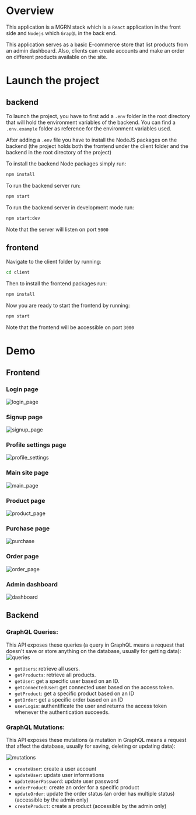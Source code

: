 # Overview 

 This application is a MGRN stack which is a `React` application in the front side and `Nodejs` which `GrapQL` in the back end.

This application serves as a basic E-commerce store that list products from an admin dashboard. Also, clients can create accounts and make an order on different products available on the site.

# Launch the project
## backend
To launch the project, you have to first add a `.env` folder in the root directory that will hold the environment variables of the backend. You can find a `.env.example` folder as reference for the environment variables used.

After adding a `.env` file you have to install the NodeJS packages on the backend (the project holds both the frontend under the client folder and the backend in the root directory of the project)

To install the backend Node packages simply run:
``` bash
npm install
```
To run the backend server run:
``` bash
npm start
```
To run the backend server in development mode run:
``` bash
npm start:dev
```
Note that the server will listen on port `5000`
## frontend
Navigate to the client folder by running:
``` bash
cd client
```
Then to install the frontend packages run:
``` bash
npm install
```
Now you are ready to start the frontend by running:
``` bash
npm start
```
Note that the frontend will be accessible on port `3000`
# Demo
## Frontend
### Login page
![login_page](https://amirplatform.s3.eu-central-1.amazonaws.com/project/pc4y3bmyakbfqitwydij.png)
### Signup page
![signup_page](https://amirplatform.s3.eu-central-1.amazonaws.com/project/luj6o8yzbfo3bnslqazw.png)
### Profile settings page
![profile_settings](https://amirplatform.s3.eu-central-1.amazonaws.com/project/rrejks0cbvevjft9bl69.png)

### Main site page 
![main_page](https://amirplatform.s3.eu-central-1.amazonaws.com/project/tzqukmid7nnbz9eo25kg.png)
### Product page
![product_page](https://amirplatform.s3.eu-central-1.amazonaws.com/project/mwsc28t3hdgygtygpvom.png)

### Purchase page
![purchase](https://amirplatform.s3.eu-central-1.amazonaws.com/project/djmdssf9foninfn9opxz.png)

### Order page
![order_page](https://amirplatform.s3.eu-central-1.amazonaws.com/project/xyreucbbr7bw508hntsi.png)

### Admin dashboard
![dashboard](https://amirplatform.s3.eu-central-1.amazonaws.com/project/wmaikhjpdkszg5l5gfoq.png)

## Backend
### GraphQL Queries:

This API exposes these queries (a query in GraphQL means a request that doesn't save or store anything on the database, usually for getting data):
![queries](https://amirplatform.s3.eu-central-1.amazonaws.com/project/1668287611558-Screenshot%202022-11-12%20at%2022.12.32.png)

* `getUsers`: retrieve all users.
* `getProducts`: retrieve all products.
* `getUser`: get a specific user based on an ID.
* `getConnectedUser`: get connected user based on the access token.
* `getProduct`: get a specific product based on an ID
* `getOrder`: get a specific order based on an ID
* `userLogin`: authentificate the user and returns the access token whenever the authentication succeeds.

### GraphQL Mutations:

This API exposes these mutations (a mutation in GraphQL means a request that affect the database, usually for saving, deleting or updating data):

![mutations](https://amirplatform.s3.eu-central-1.amazonaws.com/project/1668287611567-Screenshot%202022-11-12%20at%2022.12.43.png)

* `createUser`: create a user account
* `updateUser`: update user informations
* `updateUserPassword`: update user password
* `orderProduct`: create an order for a specific product
* `updateOrder`: update the order status (an order has multiple status) (accessible by the admin only)
* `createProduct`: create a product (accessible by the admin only)




